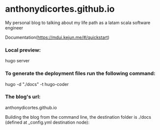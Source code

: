 # anthonydicortes.github.io
My personal blog to talking about my life path as a latam scala software engineer

Documentation(https://mdui.kejun.me/#/quickstart)

### Local preview:
hugo server

### To generate the deployment files run the following command:
hugo -d "./docs" -t hugo-coder

### The blog's url:
anthonydicortes.github.io


Building the blog from the command line, the destination folder is ./docs (defined at _config.yml destination node):


